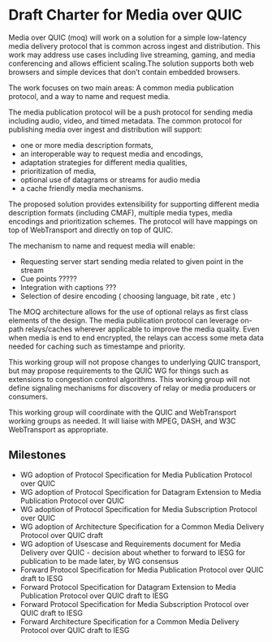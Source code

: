 # Draft Charter for Media over QUIC

Media over QUIC (moq) will work on a solution for a simple low-latency 
media delivery protocol that is common across ingest and distribution. 
This work may address use cases including live streaming, gaming, and 
media conferencing and allows efficient scaling.The solution supports 
both web browsers and simple devices that don’t contain embedded browsers. 
 
The work focuses on two main areas: A common media publication protocol, 
and a way to name and request media. 
 
The media publication protocol will be a push protocol for sending 
media including audio, video, and timed metadata. The common protocol for 
publishing media over ingest and distribution will support:

* one or more media description formats, 
* an interoperable way to request media and encodings,
* adaptation strategies for different media qualities, 
* prioritization of media, 
* optional use of datagrams or streams for audio media 
* a cache friendly media mechanisms. 
 
The proposed solution provides extensibility for supporting different 
media description formats (including CMAF), multiple media types, 
media encodings and prioritization schemes. The protocol will have 
mappings on top of WebTransport and directly on top of QUIC. 
 
The mechanism to name and request media will enable:

* Requesting server start sending media related to given point in the stream
* Cue points ?????
* Integration with captions ???
* Selection of desire encoding ( choosing language, bit rate , etc ) 
 
The MOQ architecture allows for the use of optional relays as first 
class elements of the design. The media publication protocol can 
leverage on-path relays/caches wherever applicable to improve the 
media quality. Even when media is end to end encrypted, the relays
can access some meta data needed for caching such as timestampe and
priority. 
 
This working group will not propose changes to underlying QUIC transport, 
but may propose requirements to the QUIC WG for things such as extensions 
to  congestion control algorithms. This working group will not define 
signaling mechanisms for discovery of relay or media producers or consumers. 
 
This working group will coordinate with the QUIC and WebTransport working 
groups as needed. It will liaise with MPEG, DASH, and W3C WebTransport 
as appropriate. 
 
## Milestones

* WG adoption of Protocol Specification for Media Publication Protocol over QUIC
* WG adoption of Protocol Specification for Datagram Extension to Media Publication Protocol over QUIC
* WG adoption of Protocol Specification for Media Subscription Protocol over QUIC
* WG adoption of Architecture Specification for a Common Media Delivery Protocol over QUIC draft
* WG adoption of Usescase and Requirements document for Media Delivery over QUIC - decision about whether to forward to IESG for publication to be made later, by WG consensus  
* Forward Protocol Specification for Media Publication Protocol over QUIC draft to IESG
* Forward Protocol Specification for Datagram Extension to Media Publication Protocol over QUIC draft to IESG
* Forward Protocol Specification for Media Subscription Protocol over QUIC draft to IESG
* Forward Architecture Specification for a Common Media Delivery Protocol over QUIC draft to IESG

